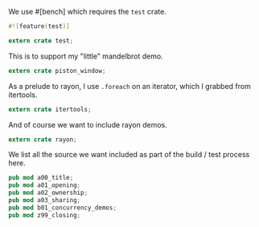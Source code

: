 We use #[bench] which requires the `test` crate.

```rust
#![feature(test)]

extern crate test;
```

This is to support my "little" mandelbrot demo.

```rust
extern crate piston_window;
```

As a prelude to rayon, I use `.foreach` on an iterator, which I grabbed from itertools.
```rust
extern crate itertools;
```

And of course we want to include rayon demos.

```rust
extern crate rayon;
```

We list all the source we want included as part of the build / test process here.

```rust
pub mod a00_title;
pub mod a01_opening;
pub mod a02_ownership;
pub mod a03_sharing;
pub mod b01_concurrency_demos;
pub mod z99_closing;
```
